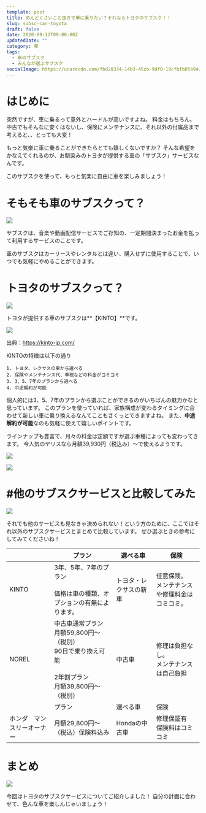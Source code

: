 ```yaml
---
template: post
title: めんどくさいこと抜きで車に乗りたい？それならトヨタのサブスク！！
slug: subsc-car-toyota 
draft: false
date: 2020-09-12T09:00:00Z
updatedDate: ""
category: 車
tags:
  - 車のサブスク
  - みんなが選ぶサブスク
socialImage: https://ucarecdn.com/fbd28334-14b3-45cb-9df0-19cfbfb05b94/
---
```


# はじめに

突然ですが、車に乗るって意外とハードルが高いですよね。
料金はもちろん、中古でもそんなに安くはないし、保険にメンテナンスに、それ以外の付属品まで考えると、、とっても大変！

もっと気楽に車に乗ることができたらとても嬉しくないですか？
そんな希望をかなえてくれるのが、お馴染みのトヨタが提供する車の「サブスク」サービスなんです。

このサブスクを使って、もっと気楽に自由に車を楽しみましょう！

# そもそも車のサブスクって？

![](https://ucarecdn.com/d2f8e252-c5e8-4d8f-87b7-87ec70e1048f/)

サブスクは、音楽や動画配信サービスでご存知の、一定期間決まったお金を払って利用するサービスのことです。

車のサブスクはカーリースやレンタルとは違い、購入せずに使用することで、いつでも気軽にやめることができます。




# トヨタのサブスクって？

![](https://ucarecdn.com/7915edc5-3397-4b53-8f88-15377185a7c0/)

トヨタが提供する車のサブスクは**【KINTO】**です。

![](https://ucarecdn.com/7901a3df-8910-4ef5-abb3-a7d0bf113a86/)

出典：https://kinto-jp.com/

KINTOの特徴は以下の通り

```
1. トヨタ、レクサスの車から選べる
2. 保険やメンテナンス代、車税などの料金がコミコミ
3. 3、5、7年のプランから選べる
4. 中途解約が可能
```

個人的には3、5、7年のプランから選ぶことができるのがいちばんの魅力かなと思っています。
このプランを使っていれば、家族構成が変わるタイミングに合わせて新しい車に乗り換えるなんてこともさくっとできますよね。
また、**中途解約が可能**なのも気軽に使えて嬉しいポイントです。

ラインナップも豊富で、月々の料金は定額ですが選ぶ車種によっても変わってきます。
今人気のヤリスなら月額39,930円（税込み）～で使えるようです。

![](https://ucarecdn.com/36a601ea-607d-405a-b768-6e724046e023/)

![](https://ucarecdn.com/02b41210-8071-4b55-bb2f-d175246d0863/)



# #他のサブスクサービスと比較してみた

![](https://ucarecdn.com/3d550286-e0ae-4a55-9f04-2b4aa818e63a/)


それでも他のサービスも見なきゃ決められない！という方のために、ここではそれ以外のサブスクサービスとまとめて比較しています。
ぜひ選ぶときの参考にしてみてくださいね！

|  | プラン | 選べる車 | 保険 |
| --- | --- | --- | --- |
| KINTO | 3年、5年、7年のプラン<br><br>価格は車の種類、オプションの有無によります。 | トヨタ・レクサスの新車 | 任意保険。<br>メンテナンスや修理料金はコミコミ。 |
| NOREL | 中古車通常プラン<br>月額59,800円～（税別）<br>90日で乗り換え可能<br><br>2年割プラン　<br>月額39,800円～（税別） | 中古車 | 修理は負担なし。<br>メンテナンスは自己負担 |
|  | プラン | 選べる車 | 保険 |
| ホンダ　マンスリーオーナー | 月額29,800円～（税込）保険料込み | Hondaの中古車 | 修理保証有<br>保険料はコミコミ |

# まとめ

![](https://ucarecdn.com/59e644bc-7a0a-46fe-b6b8-16c7dae210ca/)

今回はトヨタのサブスクサービスについてご紹介しました！
自分の計画に合わせて、色んな車を楽しんじゃいましょう！